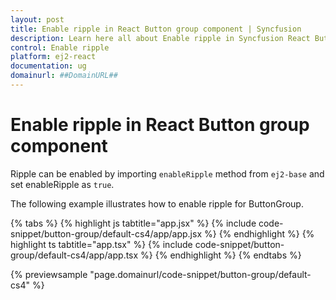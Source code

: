 ```yaml
---
layout: post
title: Enable ripple in React Button group component | Syncfusion
description: Learn here all about Enable ripple in Syncfusion React Button group component of Syncfusion Essential JS 2 and more.
control: Enable ripple 
platform: ej2-react
documentation: ug
domainurl: ##DomainURL##
---
```


# Enable ripple in React Button group component

Ripple can be enabled by importing `enableRipple` method from `ej2-base` and set enableRipple as `true`.

The following example illustrates how to enable ripple for ButtonGroup.

{% tabs %}
{% highlight js tabtitle="app.jsx" %}
{% include code-snippet/button-group/default-cs4/app/app.jsx %}
{% endhighlight %}
{% highlight ts tabtitle="app.tsx" %}
{% include code-snippet/button-group/default-cs4/app/app.tsx %}
{% endhighlight %}
{% endtabs %}

 {% previewsample "page.domainurl/code-snippet/button-group/default-cs4" %}